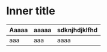 # Inner title

| Aaaaa | aaaaa | sdknjhdjklfhd |
| ----- | ----- | ------------- |
| aaa | aaa | aaaa |